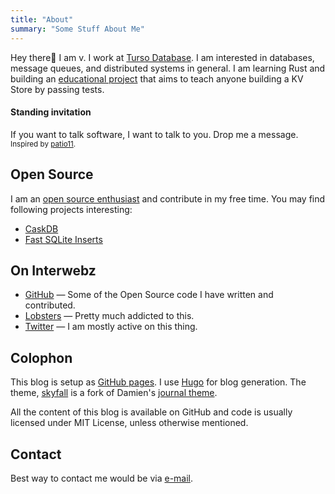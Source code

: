 ```yaml
---
title: "About"
summary: "Some Stuff About Me"
---
```


Hey there👋 I am v. I work at [Turso Database](https://turso.tech/). I am interested in databases, message queues, and distributed systems in general. I am learning Rust and building an [educational project](https://github.com/avinassh/py-caskdb/) that aims to teach anyone building a KV Store by passing tests.

#### Standing invitation
If you want to talk software, I want to talk to you. Drop me a message. <small>Inspired by [patio11](https://www.kalzumeus.com/standing-invitation/).</small>


<!-- And I am available for hire. If you have new job opportunities, [get in touch with me](http://scr.im/avii). Thanks! -->
<!-- I am always looking to collaborate and work on interesting stuff. Hit me up on [Twitter](http://twitter.com/iavins) or [email](http://scr.im/avii) me.  -->

## Open Source

I am an [open source enthusiast](https://github.com/avinassh) and contribute in my free time. You may find following projects interesting:

- [CaskDB](https://github.com/avinassh/py-caskdb/)
- [Fast SQLite Inserts](https://github.com/avinassh/fast-sqlite3-inserts)
<!-- - [gRPC Errors](https://github.com/avinassh/grpc-errors)
- [twirpy](https://github.com/verloop/twirpy)
- [fluvio-go](https://github.com/avinassh/fluvio-go)
- [pastry](https://github.com/avinassh/pastry)
- [grusto](https://github.com/avinassh/grusto) -->

## On Interwebz
<!-- - [Stackoverflow](http://stackoverflow.com/users/1382297/avi) — I read the Go, Python tagged questions often. -->
- [GitHub](http://github.com/avinassh) — Some of the Open Source code I have written and contributed.
- [Lobsters](https://lobste.rs/) — Pretty much addicted to this.
- [Twitter](http://twitter.com/iavins) — I am mostly active on this thing.

<!-- ## Machine

I use **Dell XPS L501x** (bought in Dec, 2010) for all my development work. It's config is Intel i7 740M (First Gen/Nehalem), 8GB DDR3, Samsung 840 Pro 256GB,  nVidia GT435m. It also has a gorgeous RGB LED 15.5" Full HD (1080p) display. I have been hackintoshing since I bought my laptop and currently I am running Yosemite 10.10.1 dualbooted with Windows 8, in UEFI mode in a non-EFI legacy BIOS.

In May 2015, I bought myself a **MacBook Pro** 13.3", 2015 Retina Display model. It's config is 2.7GHz dual-core Intel Core i5, 8GB 1866MHz LPDDR3 memory, 256GB PCIe-based flash storage, Intel Iris Graphics 6100. I needed 16GB RAM model, but in India, customised MacBooks are not available. So I ended up with 8GB RAM :(

I use Sublime Text 3 for Python development. Xcode for OSX/Swift. Learning vi also. I use iTerm2 instead of Terminal. -->

## Colophon

This blog is setup as [GitHub pages](https://github.com/avinassh/blag). I use [Hugo](https://gohugo.io/) for blog generation. <!--The comments are handled by [Isso](http://posativ.org/isso/) server, running on a Openshift instance. I used [Isso Openshift Deployment Kit](https://github.com/avinassh/isso-openshift) to install.--> The theme, [skyfall](https://github.com/avinassh/hugo-skyfall) is a fork of Damien's [journal theme](https://github.com/dashdashzako/hugo-journal).

<!--I use [Merriweather](https://www.google.com/fonts/specimen/Merriweather) font delivered via Google Fonts.-->

All the content of this blog is available on GitHub and code is usually licensed under MIT License, unless otherwise mentioned.

## Contact

Best way to contact me would be via [e-mail](http://scr.im/avii).
